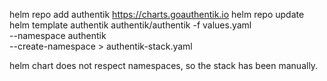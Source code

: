

helm repo add authentik https://charts.goauthentik.io
helm repo update
helm template authentik authentik/authentik -f values.yaml \
  --namespace authentik \
  --create-namespace > authentik-stack.yaml

helm chart does not respect namespaces, so the stack has been manually.
